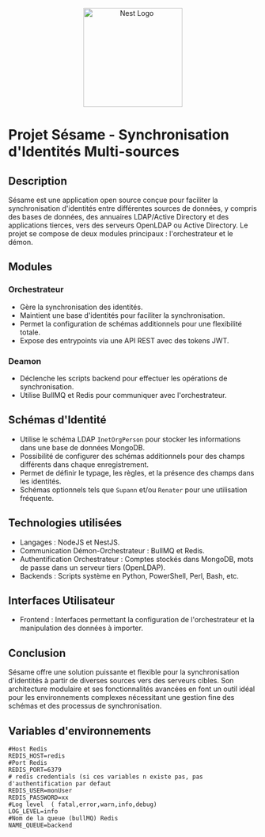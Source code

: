 <p align="center">
  <a href="http://nestjs.com/" target="blank"><img src="https://nestjs.com/img/logo-small.svg" width="200" alt="Nest Logo" /></a>
</p>

# Projet Sésame - Synchronisation d'Identités Multi-sources

## Description
Sésame est une application open source conçue pour faciliter la synchronisation d'identités entre différentes sources de données, y compris des bases de données, des annuaires LDAP/Active Directory et des applications tierces, vers des serveurs OpenLDAP ou Active Directory. Le projet se compose de deux modules principaux : l'orchestrateur et le démon.

## Modules
### Orchestrateur
- Gère la synchronisation des identités.
- Maintient une base d'identités pour faciliter la synchronisation.
- Permet la configuration de schémas additionnels pour une flexibilité totale.
- Expose des entrypoints via une API REST avec des tokens JWT.

### Deamon
- Déclenche les scripts backend pour effectuer les opérations de synchronisation.
- Utilise BullMQ et Redis pour communiquer avec l'orchestrateur.

## Schémas d'Identité
- Utilise le schéma LDAP `InetOrgPerson` pour stocker les informations dans une base de données MongoDB.
- Possibilité de configurer des schémas additionnels pour des champs différents dans chaque enregistrement.
- Permet de définir le typage, les règles, et la présence des champs dans les identités.
- Schémas optionnels tels que `Supann` et/ou `Renater` pour une utilisation fréquente.

## Technologies utilisées
- Langages : NodeJS et NestJS.
- Communication Démon-Orchestrateur : BullMQ et Redis.
- Authentification Orchestrateur : Comptes stockés dans MongoDB, mots de passe dans un serveur tiers (OpenLDAP).
- Backends : Scripts système en Python, PowerShell, Perl, Bash, etc.

## Interfaces Utilisateur
- Frontend : Interfaces permettant la configuration de l'orchestrateur et la manipulation des données à importer.

## Conclusion
Sésame offre une solution puissante et flexible pour la synchronisation d'identités à partir de diverses sources vers des serveurs cibles. Son architecture modulaire et ses fonctionnalités avancées en font un outil idéal pour les environnements complexes nécessitant une gestion fine des schémas et des processus de synchronisation.

## Variables d'environnements
```
#Host Redis
REDIS_HOST=redis
#Port Redis
REDIS_PORT=6379
# redis credentials (si ces variables n existe pas, pas d'authentification par defaut
REDIS_USER=monUser
REDIS_PASSWORD=xx
#Log level  ( fatal,error,warn,info,debug)
LOG_LEVEL=info
#Nom de la queue (bullMQ) Redis
NAME_QUEUE=backend
```
